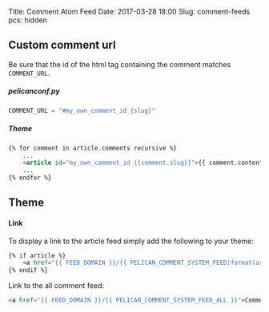 Title: Comment Atom Feed
Date: 2017-03-28 18:00
Slug: comment-feeds
pcs: hidden

## Custom comment url
Be sure that the id of the html tag containing the comment matches `COMMENT_URL`.

##### pelicanconf.py
```python
COMMENT_URL = "#my_own_comment_id_{slug}"
```

##### Theme
```html
{% for comment in article.comments recursive %}
	...
	<article id="my_own_comment_id_{{comment.slug}}">{{ comment.content }}</article>
	...
{% endfor %}
```
## Theme
#### Link
To display a link to the article feed simply add the following to your theme:

```html
{% if article %}
	<a href="{{ FEED_DOMAIN }}/{{ PELICAN_COMMENT_SYSTEM_FEED|format(article.slug) }}">Comment Atom Feed</a>
{% endif %}
```

Link to the all comment feed:

```html
<a href="{{ FEED_DOMAIN }}/{{ PELICAN_COMMENT_SYSTEM_FEED_ALL }}">Comment All Atom Feed</a>
```

